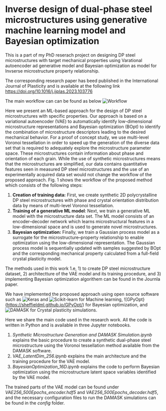 # Inverse design of dual-phase steel microstructures using generative machine learning model and Bayesian optimization
This is a part of my PhD reserach project on designing DP steel microstructures with target mechanical properties using Varational autoencoder ad generative model and Bayesian optimization as model for Invserse microstructure property relationship. 

The corresponding research paper has beed published in the International Journal of Plasticity and is available at the following link https://doi.org/10.1016/j.ijplas.2023.103776

The main workflow can can be found as below ![Workflow](https://ars.els-cdn.com/content/image/1-s2.0-S0749641923002607-ga1_lrg.jpg)

Here we present an ML-based approach for the design of DP steel microstructures with specific properties. Our approach is based on a variational autoencoder (VAE) to automatically identify low-dimensional microstructure representations and Bayesian optimization (BOpt) to identify the combination of microstructure descriptors leading to the desired mechanical behavior. For a proof of concept study, we use multi-level Voronoi tessellation in order to speed up the generation of the diverse data set that is required to adequately explore the microstructure parameter space. These microstructures contain information about phase and orientation of each grain. While the use of synthetic microstructures means that the microstructures are simplified, our data contains quantitative features seen in measured DP steel microstructures and the use of an experimentally acquired data set would not change the workflow of the proposed approach. Fig. 1 shows the workflow of the proposed method which consists of the following steps:


1. **Creation of training data:** First, we create synthetic 2D polycrystalline DP steel microstructures with phase and crystal orientation distribution data by means of multi-level Voronoi tessellation.
2. **Training of a generative ML model**: Next, we train a generative ML model with the microstructure data set. The ML model consists of an encoder–decoder network which learns microstructural features in a low-dimensional space and is used to generate novel microstructures.
3. **Bayesian optimization:** Finally, we train a Gaussian process model as a surrogate for the microstructure–property relationship to enable optimization using the low-dimensional representation. The Gaussian process model is sequentially updated with samples suggested by BOpt and the corresponding mechanical property calculated from a full-field crystal plasticity model.

The methods used in this work 1.e, 1) to create DP steel microstructure dataset, 2) architectture of the VAE model and its training procedure, and 3) implementing Bayesian optimization algorithem can be found in the Journla paper.

We have implemented the proposed approach using open source software such as ![Keras](https://keras.io/) and ![Scikit-learn](https://scikit-learn.org/stable/) for Machine learning, ![GPyOpt}(https://sheffieldml.github.io/GPyOpt/) for Bayesian optimization, and ![DAMASK](https://damask.mpie.de/) for Crystal plasticity simulations.

Here we share the main code used in the research work. All the code is written in Python and is available in three Jupyter notebooks.

1. *Synthetic Microstructure Generation and DAMASK Simulation.ipynb* explains the basic procedure to create a synthetic dual-phase steel microstructure using the Voronoi tessellation method available from the DAMASK software.
2. *VAE_LatentDim_256.ipynb* explains the main architecture and the training procedure for the VAE model.
3. *BayesianOptimization_16D.ipynb* explains the code to perform Bayesian optimization using the microstructure latent space variables identified by the VAE model.

The trained parts of the VAE model can be found under *VAE256_500Epochs_encoder.hdf5* and *VAE256_500Epochs_decoder.hdf5*, and the necessary configuration files to run the DAMASK simulations can be found in the *config* folder.
